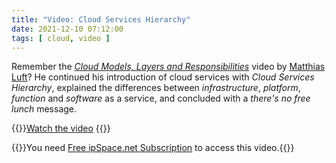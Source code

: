 ```yaml
---
title: "Video: Cloud Services Hierarchy"
date: 2021-12-10 07:12:00
tags: [ cloud, video ]
---
```

Remember the *[Cloud Models, Layers and Responsibilities](/2019/12/video-cloud-models-layers-and.html)* video by [Matthias Luft](https://www.ipspace.net/Author:Matthias_Luft)? He continued his introduction of cloud services with *Cloud Services Hierarchy*, explained the differences between *infrastructure*, *platform*, *function* and *software* as a service, and concluded with a *there's no free lunch* message.

{{<jump>}}[Watch the video](https://my.ipspace.net/bin/get/Cloud101/2%20-%20Cloud%20Services%20Hierarchy.mp4?doccode=Cloud101)
{{</jump>}}

{{<note info>}}You need [Free ipSpace.net Subscription](https://www.ipspace.net/Subscription/Free) to access this video.{{</note>}}